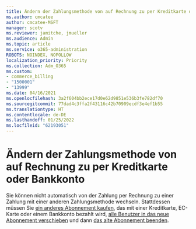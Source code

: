 ```yaml
---
title: Ändern der Zahlungsmethode von auf Rechnung zu per Kreditkarte oder Bankkonto
ms.author: cmcatee
author: cmcatee-MSFT
manager: scotv
ms.reviewer: jamitche, jmueller
ms.audience: Admin
ms.topic: article
ms.service: o365-administration
ROBOTS: NOINDEX, NOFOLLOW
localization_priority: Priority
ms.collection: Adm_O365
ms.custom:
- commerce_billing
- "1500001"
- "13999"
ms.date: 04/16/2021
ms.openlocfilehash: 3a2f604bb2ece17d0e62d9851e536b3fe782df70
ms.sourcegitcommit: 77dad4c3ffa2f43116c42b70909ecdf3e4ef1b55
ms.translationtype: HT
ms.contentlocale: de-DE
ms.lasthandoff: 01/25/2022
ms.locfileid: "62193051"
---
```

# <a name="change-from-invoice-payments-to-credit-card-or-bank-account"></a>Ändern der Zahlungsmethode von auf Rechnung zu per Kreditkarte oder Bankkonto

Sie können nicht automatisch von der Zahlung per Rechnung zu einer Zahlung mit einer anderen Zahlungsmethode wechseln. Stattdessen müssen Sie [ein anderes Abonnement kaufen](https://docs.microsoft.com/microsoft-365/commerce/try-or-buy-microsoft-365#buy-a-different-subscription), das mit einer Kreditkarte, EC-Karte oder einem Bankkonto bezahlt wird, [alle Benutzer in das neue Abonnement verschieben](https://docs.microsoft.com/microsoft-365/commerce/subscriptions/move-users-different-subscription) und dann [das alte Abonnement beenden](https://docs.microsoft.com/microsoft-365/commerce/subscriptions/cancel-your-subscription).
